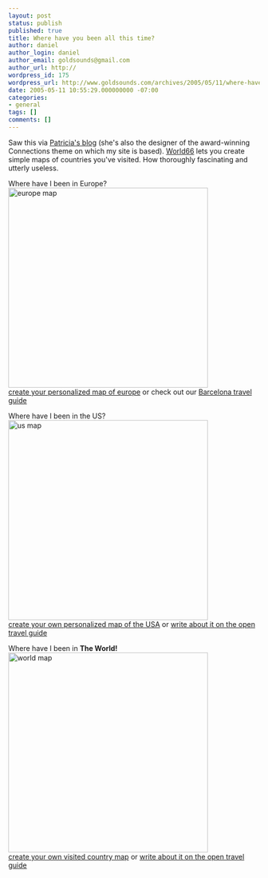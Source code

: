 ```yaml
---
layout: post
status: publish
published: true
title: Where have you been all this time?
author: daniel
author_login: daniel
author_email: goldsounds@gmail.com
author_url: http://
wordpress_id: 175
wordpress_url: http://www.goldsounds.com/archives/2005/05/11/where-have-you-been-all-this-time/
date: 2005-05-11 10:55:29.000000000 -07:00
categories:
- general
tags: []
comments: []
---
```

Saw this via <a href="http://vanillamist.com/blog/">Patricia's blog</a> (she's also the designer of the award-winning Connections theme on which my site is based). <a href="http://www.world66.com/">World66</a> lets you create simple maps of countries you've visited. How thoroughly fascinating and utterly useless.

Where have I been in Europe?
<img src="http://www.world66.com/myworld66/visitedEurope/countrymap?visited=ENFRGEIELUNISCSWWA" width="400" alt="europe map"/><br />
<a href="http://www.world66.com/myworld66/visitedEurope">create your personalized map of europe</a>
 or check out our <a href="http://www.world66.com/europe/spain/catalonia/barcelona">Barcelona travel guide</a>

Where have I been in the US?
<img src="http://www.world66.com/community/mymaps/visitedStates/statemap?visited=CAFLHINVNYPATX" width="400" alt="us map"/><br />
<a href="http://www.world66.com/community/mymaps">create your own personalized map of the USA</a>
 or <a href="http://www.world66.com">write about it on the open travel guide</a>

Where have I been in <strong>The World!</strong>
<img src="http://www.world66.com/community/mymaps/worldmap?visited=CAAUUSFRDEIELUCHUKJPSGVNFJ" width="400" alt="world map"/><br />
<a href="http://www.world66.com/community">create your own visited country map</a>
 or <a href="http://www.world66.com">write about it on the open travel guide</a>
